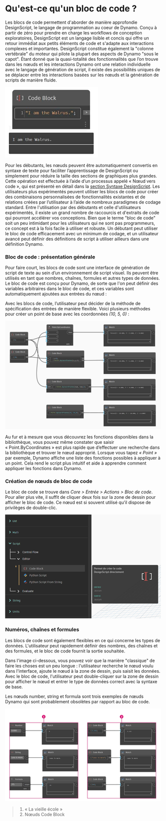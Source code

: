 # Qu'est-ce qu'un bloc de code ?

Les blocs de code permettent d'aborder de manière approfondie DesignScript, le langage de programmation au coeur de Dynamo. Conçu à partir de zéro pour prendre en charge les workflows de conception exploratoires, DesignScript est un langage lisible et concis qui offre un retour immédiat aux petits éléments de code et s'adapte aux interactions complexes et importantes. DesignScript constitue également la "colonne vertébrale" du moteur qui pilote la plupart des aspects de Dynamo "sous le capot". Étant donné que la quasi-totalité des fonctionnalités que l’on trouve dans les nœuds et les interactions Dynamo ont une relation individuelle avec le langage de génération de script, il existe des possibilités uniques de se déplacer entre les interactions basées sur les nœuds et la génération de scripts de manière fluide.  

![](../images/8-1/1/codeblock.jpg)

Pour les débutants, les nœuds peuvent être automatiquement convertis en syntaxe de texte pour faciliter l’apprentissage de DesignScript ou simplement pour réduire la taille des sections de graphiques plus grandes. Cette opération est effectuée à l’aide d’un processus appelé « Nœud vers code », qui est présenté en détail dans la [section Syntaxe DesignScript](7-2\_design-script-syntax.md). Les utilisateurs plus expérimentés peuvent utiliser les blocs de code pour créer des combinaisons personnalisées de fonctionnalités existantes et de relations créées par l’utilisateur à l’aide de nombreux paradigmes de codage standard. Entre l'utilisation par des débutants et celle d'utilisateurs expérimentés, il existe un grand nombre de raccourcis et d'extraits de code qui pourront accélérer vos conceptions. Bien que le terme "bloc de code" soit un peu intimidant pour les utilisateurs qui ne sont pas programmeurs, ce concept est à la fois facile à utiliser et robuste. Un débutant peut utiliser le bloc de code efficacement avec un minimum de codage, et un utilisateur avancé peut définir des définitions de script à utiliser ailleurs dans une définition Dynamo.

### Bloc de code : présentation générale 

Pour faire court, les blocs de code sont une interface de génération de script de texte au sein d’un environnement de script visuel. Ils peuvent être utilisés en tant que nombres, chaînes, formules et autres types de données. Le bloc de code est conçu pour Dynamo, de sorte que l'on peut définir des variables arbitraires dans le bloc de code, et ces variables sont automatiquement ajoutées aux entrées du nœud :

Avec les blocs de code, l’utilisateur peut décider de la méthode de spécification des entrées de manière flexible. Voici plusieurs méthodes pour créer un point de base avec les coordonnées _(10, 5, 0)_ : 

![](../images/8-1/1/codeblockbriefoverview.jpg)

Au fur et à mesure que vous découvrez les fonctions disponibles dans la bibliothèque, vous pouvez même constater que saisir « Point.ByCoordinates » est plus rapide que d’effectuer une recherche dans la bibliothèque et trouver le nœud approprié. Lorsque vous tapez _« Point »_ par exemple, Dynamo affiche une liste des fonctions possibles à appliquer à un point. Cela rend le script plus intuitif et aide à apprendre comment appliquer les fonctions dans Dynamo.

### Création de nœuds de bloc de code

Le bloc de code se trouve dans _Core > Entrée > Actions > Bloc de code_. Pour aller plus vite, il suffit de cliquer deux fois sur la zone de dessin pour afficher le bloc de code. Ce nœud est si souvent utilisé qu’il dispose de privilèges de double-clic.

![](../images/8-1/1/creatingcodeblocknodes.jpg)

### Numéros, chaînes et formules

Les blocs de code sont également flexibles en ce qui concerne les types de données. L'utilisateur peut rapidement définir des nombres, des chaînes et des formules, et le bloc de code fournit la sortie souhaitée.

Dans l'image ci-dessous, vous pouvez voir que la manière "classique" de faire les choses est un peu longue : l'utilisateur recherche le nœud voulu dans l'interface, ajoute le nœud à la zone de dessin, puis saisit les données. Avec le bloc de code, l'utilisateur peut double-cliquer sur la zone de dessin pour afficher le nœud et entrer le type de données correct avec la syntaxe de base.

Les nœuds number, string et formula sont trois exemples de nœuds Dynamo qui sont probablement obsolètes par rapport au bloc de code.

![](../images/8-1/1/oldschoolvscodeblocksnodes.jpg)

> 1. « La vieille école »
> 2. Nœuds Code Block

